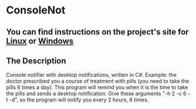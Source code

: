 # ConsoleNot
## You can find instructions on the project's site for [Linux](http://consolenot.ru/Home/About#linux) or [Windows](http://consolenot.ru/Home/About#windows)
## The Description
Console notifier with desktop notifications, written in C#.
Example: the doctor prescribed you a course of treatment with pills (you need to take
the pills 6 times a day).
This program will remind you when it is the time to take the pills and sends a
desktop notification. Give these arguments &quot;-h 2 -c 6 -t -d&quot;, so the program will notify you every 2 hours,
6 times.
